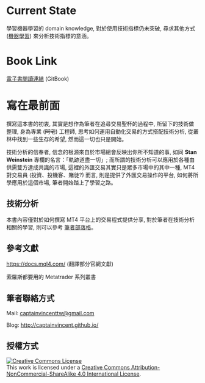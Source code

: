 # Current State
學習機器學習的 domain knowledge, 對於使用技術指標仍未突破, 尋求其他方式 ([機器學習](https://www.gitbook.com/book/captainvincent/machine-learning-foundations/details)) 來分析技術指標的意涵。

# Book Link
[電子書閱讀連結](https://www.gitbook.com/book/captainvincent/mt4-cooking-book/details) (GitBook)

# 寫在最前面
撰寫這本書的初衷, 其實是想作為筆者在追尋交易聖杯的過程中, 所留下的技術做整理, 身為專業 (~~阿宅~~) 工程師, 思考如何運用自動化交易的方式搭配技術分析, 從叢林中找到一些生存的希望, 然而這一切也只是開始。

技術分析的信奉者, 信念的根源來自於市場總會反映出你所不知道的事, 如同 **Stan Weinstein** 專欄的名言：「軌跡道盡一切」; 而所謂的技術分析可以應用於各種由供需雙方達成共識的市場, 這裡的外匯交易其實只是眾多市場中的其中一種, MT4 對交易員 (投資、投機客、賭徒?) 而言, 則是提供了外匯交易操作的平台, 如何將所學應用於這個市場, 筆者開始踏上了學習之路。

## 技術分析
本書內容僅對於如何撰寫 MT4 平台上的交易程式提供分享, 對於筆者在技術分析相關的學習, 則可以參考 [筆者部落格](http://captainvincent.github.io/)。

## 參考文獻
https://docs.mql4.com/ (翻譯部分官網文獻)

索羅斯都要用的 Metatrader 系列叢書

## 筆者聯絡方式
Mail: [captainvincenttw@gmail.com](mailto:captainvincenttw@gmail.com)

Blog: http://captainvincent.github.io/

## 授權方式
<a rel="license" href="http://creativecommons.org/licenses/by-nc-sa/4.0/"><img alt="Creative Commons License" style="border-width:0" src="https://i.creativecommons.org/l/by-nc-sa/4.0/88x31.png" /></a><br />This work is licensed under a <a rel="license" href="http://creativecommons.org/licenses/by-nc-sa/4.0/">Creative Commons Attribution-NonCommercial-ShareAlike 4.0 International License</a>.
